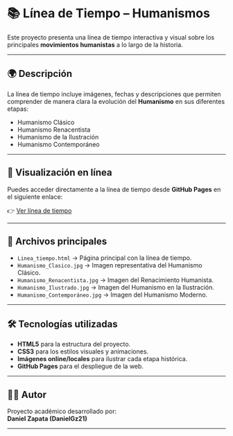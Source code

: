 # 📚 Línea de Tiempo – Humanismos

Este proyecto presenta una línea de tiempo interactiva y visual sobre los principales **movimientos humanistas** a lo largo de la historia.

---

## 🌍 Descripción
La línea de tiempo incluye imágenes, fechas y descripciones que permiten comprender de manera clara la evolución del **Humanismo** en sus diferentes etapas:

- Humanismo Clásico  
- Humanismo Renacentista  
- Humanismo de la Ilustración  
- Humanismo Contemporáneo  

---

## 🚀 Visualización en línea
Puedes acceder directamente a la línea de tiempo desde **GitHub Pages** en el siguiente enlace:

👉 [Ver línea de tiempo](https://danielgz21.github.io/Universidad/)

---

## 📂 Archivos principales
- `Linea_tiempo.html` → Página principal con la línea de tiempo.  
- `Humanismo_Clasico.jpg` → Imagen representativa del Humanismo Clásico.  
- `Humanismo_Renacentista.jpg` → Imagen del Renacimiento Humanista.  
- `Humanismo_Ilustrado.jpg` → Imagen del Humanismo en la Ilustración.  
- `Humanismo_Contemporáneo.jpg` → Imagen del Humanismo Moderno.  

---

## 🛠️ Tecnologías utilizadas
- **HTML5** para la estructura del proyecto.  
- **CSS3** para los estilos visuales y animaciones.  
- **Imágenes online/locales** para ilustrar cada etapa histórica.  
- **GitHub Pages** para el despliegue de la web.  

---

## 👨‍🎓 Autor
Proyecto académico desarrollado por:  
**Daniel Zapata (DanielGz21)**  

---
